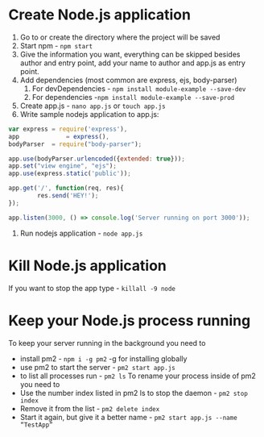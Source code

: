 # Create Node.js application
1. Go to or create the directory where the project will be saved
1. Start npm - `npm start`
1. Give the information you want, everything can be skipped besides author and entry point, add your name to author and app.js as entry point.
1. Add dependencies (most common are express, ejs, body-parser)
   1. For devDependencies - `npm install module-example --save-dev`
   1. For dependencies -`npm install module-example --save-prod`
1. Create app.js - `nano app.js` or `touch app.js`
1. Write sample nodejs application to app.js:
```javascript
var express	= require('express'),
app             = express(),
bodyParser	= require("body-parser");

app.use(bodyParser.urlencoded({extended: true}));
app.set("view engine", "ejs");
app.use(express.static('public'));

app.get('/', function(req, res){
        res.send('HEY!');
});

app.listen(3000, () => console.log('Server running on port 3000'));
```
1. Run nodejs application - `node app.js`

# Kill Node.js application
If you want to stop the app type - `killall -9 node`

# Keep your Node.js process running
To keep your server running in the background you need to
- install pm2 - `npm i -g pm2` -g for installing globally
- use pm2 to start the server - `pm2 start app.js`
- to list all processes run - `pm2 ls`
To rename your process inside of pm2 you need to
- Use the number index listed in pm2 ls to stop the daemon - `pm2 stop index`
- Remove it from the list - `pm2 delete index`
- Start it again, but give it a better name - `pm2 start app.js --name “TestApp”`

